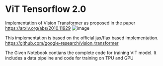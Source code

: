 # ViT Tensorflow 2.0
 Implementation of Vision Transformer as proposed in the paper https://arxiv.org/abs/2010.11929
![image](https://user-images.githubusercontent.com/39635214/112769719-2059e100-9040-11eb-851b-397586989255.png)

This implementation is based on the official jax/flax based implementation. https://github.com/google-research/vision_transformer

The Given Notebook contians the complete code for training ViT model. It includes a data pipeline and code for training on TPU and GPU
